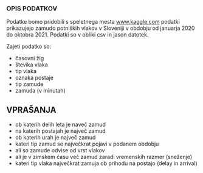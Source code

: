 ### OPIS PODATKOV
Podatke bomo pridobili s speletnega mesta www.kaggle.com podatki prikazujejo zamudo potniških vlakov v Sloveniji v obdobju od januarja 2020 do oktobra 2021. Podatki so v obliki csv in jason datotek.

Zajeti podatko so:
- časovni žig
- števika vlaka
- tip vlaka
- oznaka postaje
- tip zamude
- zamuda (v minutah)
  
## VPRAŠANJA
- ob katerih delih leta je naveč zamud
- na katerih postajah je največ zamud
- ob katerih urah je največ zamud
- kateri tip zamud se največkrat pojavi v podanem obdobju
- ali so zamude odvise od vrst vlakov
- ali je v zimskem času več zamud zaradi vremenskih razmer (sneženje)
- kateri tip vlaka največkrat zamuja ob prihodu na postajo (delay in arrival)

